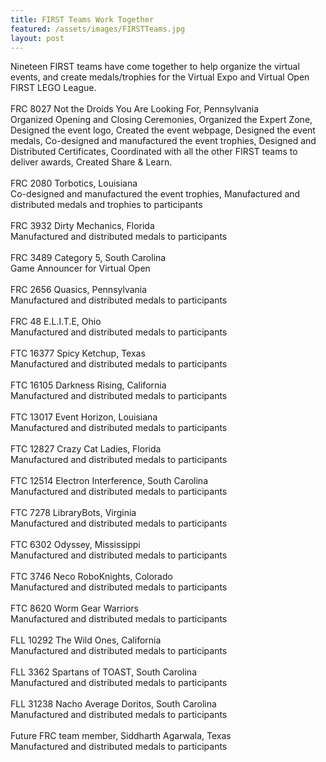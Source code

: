 ```yaml
---
title: FIRST Teams Work Together
featured: /assets/images/FIRSTTeams.jpg
layout: post
---
```


<p>Nineteen FIRST teams have come together to help organize the virtual events, and create medals/trophies for the Virtual Expo and Virtual Open FIRST LEGO League.
<br>
<br>
FRC 8027 Not the Droids You Are Looking For, Pennsylvania
<br>Organized Opening and Closing Ceremonies, Organized the Expert Zone, Designed the event logo, Created the event webpage, Designed the event medals, Co-designed and manufactured the event trophies, Designed and Distributed Certificates, Coordinated with all the other FIRST teams to deliver awards, Created Share & Learn.
<br>
<br>
FRC 2080 Torbotics, Louisiana
<br>Co-designed and manufactured the event trophies, Manufactured and distributed medals and trophies to participants
<br> <br>
FRC 3932 Dirty Mechanics, Florida
<br>Manufactured and distributed medals to participants
<br><br>
FRC 3489 Category 5, South Carolina
<br>Game Announcer for Virtual Open
<br><br>
FRC 2656 Quasics, Pennsylvania
<br>Manufactured and distributed medals to participants
<br><br>
FRC 48 E.L.I.T.E, Ohio
<br>Manufactured and distributed medals to participants
<br><br>
FTC 16377 Spicy Ketchup, Texas
<br>Manufactured and distributed medals to participants
<br><br>
FTC 16105 Darkness Rising, California
<br>Manufactured and distributed medals to participants
<br><br>
FTC 13017 Event Horizon, Louisiana
<br>Manufactured and distributed medals to participants
<br><br>
FTC 12827 Crazy Cat Ladies, Florida
<br>Manufactured and distributed medals to participants
<br><br>
FTC 12514 Electron Interference, South Carolina
<br>Manufactured and distributed medals to participants
<br><br>
FTC 7278 LibraryBots, Virginia
<br>Manufactured and distributed medals to participants
<br><br>
FTC 6302 Odyssey, Mississippi
<br>Manufactured and distributed medals to participants
<br><br>
FTC 3746 Neco RoboKnights, Colorado
<br>Manufactured and distributed medals to participants
<br><br>
FTC 8620 Worm Gear Warriors
<br>Manufactured and distributed medals to participants
<br><br>
FLL 10292 The Wild Ones, California
<br>Manufactured and distributed medals to participants
<br><br>
FLL 3362 Spartans of TOAST, South Carolina
<br>Manufactured and distributed medals to participants
<br><br>
FLL 31238 Nacho Average Doritos, South Carolina
<br>Manufactured and distributed medals to participants
<br><br>
Future FRC team member, Siddharth Agarwala, Texas
<br>Manufactured and distributed medals to participants
</p>
